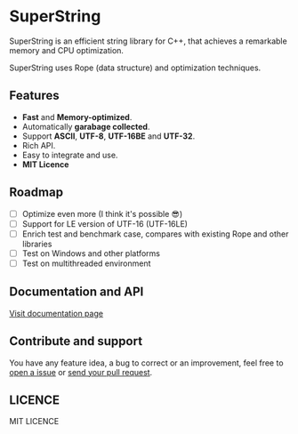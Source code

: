# SuperString
SuperString is an efficient string library for C++, that achieves a remarkable memory and CPU optimization.

SuperString uses Rope (data structure) and optimization techniques.

## Features
- **Fast** and **Memory-optimized**.
- Automatically **garabage collected**.
- Support **ASCII**, **UTF-8**, **UTF-16BE** and **UTF-32**.
- Rich API.
- Easy to integrate and use.
- **MIT Licence**

## Roadmap
- [ ] Optimize even more (I think it's possible :sunglasses:)
- [ ] Support for LE version of UTF-16 (UTF-16LE)
- [ ] Enrich test and benchmark case, compares with existing Rope and other libraries 
- [ ] Test on Windows and other platforms
- [ ] Test on multithreaded environment

## Documentation and API
[Visit documentation page](https://www.boutglay.com/SuperString)

## Contribute and support
You have any feature idea, a bug to correct or an improvement, feel free to [open a issue]( https://github.com/btwael/SuperString/issues) or [send your pull request](https://github.com/btwael/SuperString/pulls).

## LICENCE
MIT LICENCE
